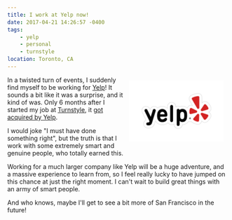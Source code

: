 ```yaml
---
title: I work at Yelp now!
date: 2017-04-21 14:26:57 -0400
tags:
    - yelp
    - personal
    - turnstyle
location: Toronto, CA
---
```


<img src="/resources/images/posts/yelp.png" style="float: right; padding: 10px; max-width: 100%; width: 216px" alt="Yelp" title="Yelp" />

In a twisted turn of events, I suddenly find myself to be working for [Yelp][1]!
It sounds a bit like it was a surprise, and it kind of was. Only 6 months after
I started my job at [Turnstyle][3], it [got acquired by Yelp][2].

I would joke "I must have done something right", but the truth is that I work
with some extremely smart and genuine people, who totally earned this.

Working for a much larger company like Yelp will be a huge adventure, and a
massive experience to learn from, so I feel really lucky to have jumped on this
chance at just the right moment. I can't wait to build great things with an army
of smart people.

And who knows, maybe I'll get to see a bit more of San Francisco in the future!

[1]: https://www.yelp.com/
[2]: https://www.yelpblog.com/2017/04/turnstyle
[3]: http://getturnstyle.com/

